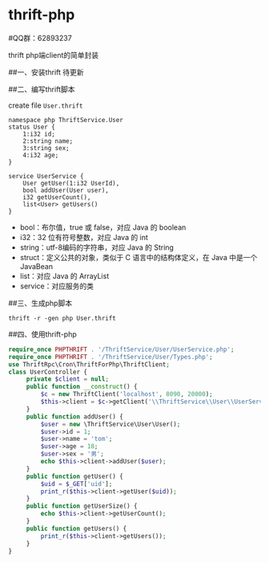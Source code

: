 thrift-php
==========
#QQ群：62893237

thrift php端client的简单封装

##一、安装thrift
待更新

##二、编写thrift脚本

create file `User.thrift`
```thrift
namespace php ThriftService.User
status User {
	1:i32 id;
	2:string name;
	3:string sex;
	4:i32 age;
}
	
service UserService {
	User getUser(1:i32 UserId),
	bool addUser(User user),
	i32 getUserCount(),
	list<User> getUsers()
}
```

> 
   * bool：布尔值，true 或 false，对应 Java 的 boolean
   * i32：32 位有符号整数，对应 Java 的 int
   * string：utf-8编码的字符串，对应 Java 的 String
   * struct：定义公共的对象，类似于 C 语言中的结构体定义，在 Java 中是一个 JavaBean
   * list：对应 Java 的 ArrayList
   * service：对应服务的类


##三、生成php脚本

```shell
thrift -r -gen php User.thrift
```

##四、使用thrift-php

```php
require_once PHPTHRIFT . '/ThriftService/User/UserService.php';
require_once PHPTHRIFT . '/ThriftService/User/Types.php';
use ThriftRpc\Cron\ThriftForPhp\ThriftClient;
class UserController {
     private $client = null;
     public function __construct() {
         $c = new ThriftClient('localhost', 8090, 20000);
         $this->client = $c->getClient('\\ThriftService\\User\\UserServiceClient', 'nonblock', 'compact');
     }
     public function addUser() {
         $user = new \ThriftService\User\User();
         $user->id = 1;
         $user->name = 'tom';
         $user->age = 18;
         $user->sex = '男';
         echo $this->client->addUser($user);
     }
     public function getUser() {
         $uid = $_GET['uid'];
         print_r($this->client->getUser($uid));
     }
     public function getUserSize() {
         echo $this->client->getUserCount();
     }
     public function getUsers() {
         print_r($this->client->getUsers());
     }
}
```